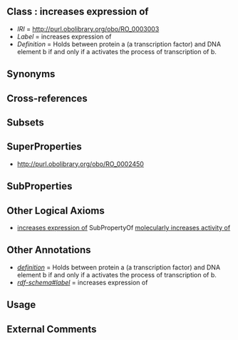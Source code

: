
## Class : increases expression of

 * *IRI* = http://purl.obolibrary.org/obo/RO_0003003
 * *Label* = increases expression of
 * *Definition* = Holds between protein a (a transcription factor) and DNA element b if and only if a activates the process of transcription of b.

## Synonyms


## Cross-references


## Subsets


## SuperProperties

 * <http://purl.obolibrary.org/obo/RO_0002450>

## SubProperties


## Other Logical Axioms

 * [increases expression of](../../RO/03/RO_0003003.md) SubPropertyOf [molecularly increases activity of](../../RO/50/RO_0002450.md)

## Other Annotations

 * *[definition](../../IAO/15/IAO_0000115.md)* = Holds between protein a (a transcription factor) and DNA element b if and only if a activates the process of transcription of b.
 * *[rdf-schema#label](../../el/rdf-schema#label.md)* = increases expression of

## Usage


## External Comments

